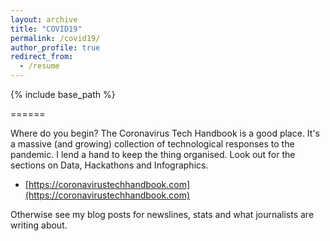 ```yaml
---
layout: archive
title: "COVID19"
permalink: /covid19/
author_profile: true
redirect_from:
  - /resume
---
```


{% include base_path %}

======

Where do you begin? The Coronavirus Tech Handbook is a good place. It's a massive (and growing) collection of technological responses to the pandemic. I lend a hand to keep the thing organised. Look out for the sections on Data, Hackathons and Infographics.

* [https://coronavirustechhandbook.com](https://coronavirustechhandbook.com)

Otherwise see my blog posts for newslines, stats and what journalists are writing about.

